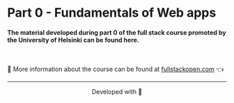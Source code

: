 # Part 0 - Fundamentals of Web apps

#### The material developed during part 0 of the full stack course promoted by the University of Helsinki can be found here.

<br>

:mag_right: More information about the course can be found at [fullstackopen.com](https://fullstackopen.com/) 👈

---

<p align="center">Developed with 💙</p>
